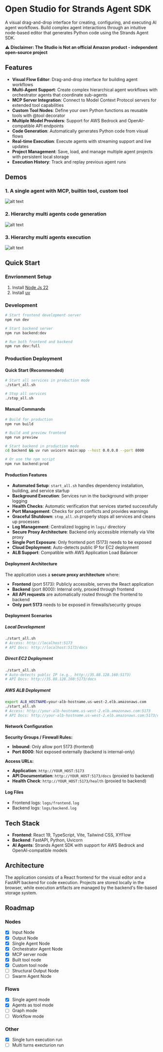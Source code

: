 # Open Studio for Strands Agent SDK

A visual drag-and-drop interface for creating, configuring, and executing AI agent workflows. Build complex agent interactions through an intuitive node-based editor that generates Python code using the Strands Agent SDK.

⚠️ **Disclaimer: The Studio is Not an official Amazon product - independent open-source project**

## Features

- **Visual Flow Editor**: Drag-and-drop interface for building agent workflows
- **Multi-Agent Support**: Create complex hierarchical agent workflows with orchestrator agents that coordinate sub-agents
- **MCP Server Integration**: Connect to Model Context Protocol servers for extended tool capabilities
- **Custom Tool Nodes**: Define your own Python functions as reusable tools with @tool decorator
- **Multiple Model Providers**: Support for AWS Bedrock and OpenAI-compatible API endpoints
- **Code Generation**: Automatically generates Python code from visual flows
- **Real-time Execution**: Execute agents with streaming support and live updates
- **Project Management**: Save, load, and manage multiple agent projects with persistent local storage
- **Execution History**: Track and replay previous agent runs

## Demos

### 1. A single agent with MCP, builtin tool, custom tool
![alt text](assets/image-1.png)

### 2. Hierarchy multi agents code generation
![alt text](assets/image-code.png)

### 3. Hierarchy multi agents execution
![alt text](assets/image.png)


## Quick Start

### Envrionment Setup

1. Install [Node Js 22](https://nodejs.org/en/download) 
2. Install [uv](https://docs.astral.sh/uv/getting-started/installation/)


### Development
```bash
# Start frontend development server
npm run dev

# Start backend server
npm run backend:dev

# Run both frontend and backend
npm run dev:full
```

### Production Deployment

#### Quick Start (Recommended)
```bash
# Start all services in production mode
./start_all.sh

# Stop all services
./stop_all.sh
```

#### Manual Commands
```bash
# Build for production
npm run build

# Build and preview frontend
npm run preview

# Start backend in production mode
cd backend && uv run uvicorn main:app --host 0.0.0.0 --port 8000

# Or use the npm script
npm run backend:prod
```

#### Production Features
- **Automated Setup**: `start_all.sh` handles dependency installation, building, and service startup
- **Background Execution**: Services run in the background with proper logging
- **Health Checks**: Automatic verification that services started successfully
- **Port Management**: Checks for port conflicts and provides warnings
- **Graceful Shutdown**: `stop_all.sh` properly stops all services and cleans up processes
- **Log Management**: Centralized logging in `logs/` directory
- **Secure Proxy Architecture**: Backend only accessible internally via Vite proxy
- **Single Port Exposure**: Only frontend port (5173) needs to be exposed
- **Cloud Deployment**: Auto-detects public IP for EC2 deployment
- **ALB Support**: Compatible with AWS Application Load Balancer

#### Deployment Architecture

The application uses a **secure proxy architecture** where:
- **Frontend** (port 5173): Publicly accessible, serves the React application
- **Backend** (port 8000): Internal only, proxied through frontend
- **All API requests** are automatically routed through the frontend to backend
- **Only port 5173** needs to be exposed in firewalls/security groups

#### Deployment Scenarios

##### Local Development
```bash
./start_all.sh
# Access: http://localhost:5173
# API Docs: http://localhost:5173/docs
```

##### Direct EC2 Deployment
```bash
./start_all.sh
# Auto-detects public IP (e.g., http://35.88.128.160:5173)
# API Docs: http://35.88.128.160:5173/docs
```

##### AWS ALB Deployment
```bash
export ALB_HOSTNAME=your-alb-hostname.us-west-2.elb.amazonaws.com
./start_all.sh
# Access: http://your-alb-hostname.us-west-2.elb.amazonaws.com:5173
# API Docs: http://your-alb-hostname.us-west-2.elb.amazonaws.com:5173/docs
```

#### Network Configuration

**Security Groups / Firewall Rules:**
- **Inbound**: Only allow port 5173 (frontend)
- **Port 8000**: Not exposed externally (backend is internal-only)

**Access URLs:**
- **Application**: `http://YOUR_HOST:5173`
- **API Documentation**: `http://YOUR_HOST:5173/docs` (proxied to backend)
- **Health Check**: `http://YOUR_HOST:5173/health` (proxied to backend)

#### Log Files
- Frontend logs: `logs/frontend.log`
- Backend logs: `logs/backend.log`

## Tech Stack

- **Frontend**: React 19, TypeScript, Vite, Tailwind CSS, XYFlow
- **Backend**: FastAPI, Python, Uvicorn
- **AI Agents**: Strands Agent SDK with support for AWS Bedrock and OpenAI-compatible models

## Architecture

The application consists of a React frontend for the visual editor and a FastAPI backend for code execution. Projects are stored locally in the browser, while execution artifacts are managed by the backend's file-based storage system.

## Roadmap
### Nodes
- [x] Input Node
- [x] Output Node
- [x] Single Agent Node
- [x] Orchestrator Agent Node
- [x] MCP server node
- [x] Built tool node
- [x] Custom tool node
- [ ] Structural Output Node
- [ ] Swarm Agent Node

### Flows
- [x] Single agent mode
- [x] Agents as tool mode
- [ ] Graph mode
- [ ] Workflow mode

### Other
- [x] Single turn execution run
- [ ] Multi turns execturion run